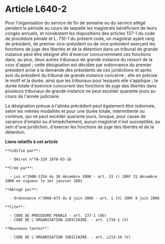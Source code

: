 # Article L640-2

Pour l'organisation du service de fin de semaine ou du service allégé pendant la période au cours de laquelle les magistrats
bénéficient de leurs congés annuels, et nonobstant les dispositions des articles 137-1 du code de procédure pénale et L.
710-1 du présent code, un magistrat ayant rang de président, de premier vice-président ou de vice-président exerçant les
fonctions de juge des libertés et de la détention dans un tribunal de grande instance peut être désigné afin d'exercer
concurremment ces fonctions dans, au plus, deux autres tribunaux de grande instance du ressort de la cour d'appel ; cette
désignation est décidée par ordonnance du premier président prise à la demande des présidents de ces juridictions et après
avis du président du tribunal de grande instance concerné ; elle en précise le motif et la durée, ainsi que les tribunaux
pour lesquels elle s'applique ; la durée totale d'exercice concurrent des fonctions de juge des libertés dans plusieurs
tribunaux de grande instance ne peut excéder quarante jours au cours de l'année judiciaire.

La désignation prévue à l'alinéa précédent peut également être ordonnée, selon les mêmes modalités et pour une durée totale,
intermittente ou continue, qui ne peut excéder quarante jours, lorsque, pour cause de vacance d'emploi ou d'empêchement,
aucun magistrat n'est susceptible, au sein d'une juridiction, d'exercer les fonctions de juge des libertés et de la
détention.

**Liens relatifs à cet article**

	**Codifié par**:

	  - Décret n°78-329 1978-03-16

	**Créé par**:

	  - Loi n°2000-1354 du 30 décembre 2000 - art. 33 () JORF 31 décembre 2000 en vigueur le 1er janvier 2001

	**Abrogé par**:

	  - Ordonnance n°2006-673 du 8 juin 2006 - art. 1 (V) JORF 9 juin 2006

	**Cite**:

	  - CODE DE PROCEDURE PENALE - art. 137-1 (Ab)
	  - CODE DE L'ORGANISATION JUDICIAIRE. - art. L710-1 (V)

	**Nouveaux textes**:

	  - CODE DE L'ORGANISATION JUDICIAIRE. - art. L213-10 (V)
